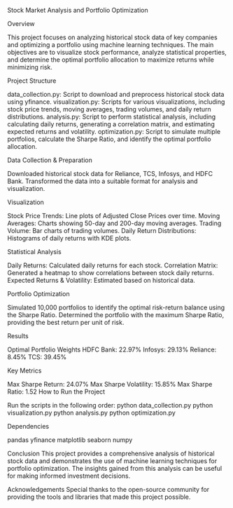 Stock Market Analysis and Portfolio Optimization

Overview

This project focuses on analyzing historical stock data of key companies and optimizing a portfolio using machine learning techniques. The main objectives are to visualize stock performance, analyze statistical properties, and determine the optimal portfolio allocation to maximize returns while minimizing risk.

Project Structure

data_collection.py: Script to download and preprocess historical stock data using yfinance.
visualization.py: Scripts for various visualizations, including stock price trends, moving averages, trading volumes, and daily return distributions.
analysis.py: Script to perform statistical analysis, including calculating daily returns, generating a correlation matrix, and estimating expected returns and volatility.
optimization.py: Script to simulate multiple portfolios, calculate the Sharpe Ratio, and identify the optimal portfolio allocation.

Data Collection & Preparation

Downloaded historical stock data for Reliance, TCS, Infosys, and HDFC Bank.
Transformed the data into a suitable format for analysis and visualization.

Visualization

Stock Price Trends: Line plots of Adjusted Close Prices over time.
Moving Averages: Charts showing 50-day and 200-day moving averages.
Trading Volume: Bar charts of trading volumes.
Daily Return Distributions: Histograms of daily returns with KDE plots.

Statistical Analysis

Daily Returns: Calculated daily returns for each stock.
Correlation Matrix: Generated a heatmap to show correlations between stock daily returns.
Expected Returns & Volatility: Estimated based on historical data.

Portfolio Optimization

Simulated 10,000 portfolios to identify the optimal risk-return balance using the Sharpe Ratio.
Determined the portfolio with the maximum Sharpe Ratio, providing the best return per unit of risk.

Results

Optimal Portfolio Weights
HDFC Bank: 22.97%
Infosys: 29.13%
Reliance: 8.45%
TCS: 39.45%

Key Metrics

Max Sharpe Return: 24.07%
Max Sharpe Volatility: 15.85%
Max Sharpe Ratio: 1.52
How to Run the Project


Run the scripts in the following order:
python data_collection.py
python visualization.py
python analysis.py
python optimization.py

Dependencies

pandas
yfinance
matplotlib
seaborn
numpy

Conclusion
This project provides a comprehensive analysis of historical stock data and demonstrates the use of machine learning techniques for portfolio optimization. The insights gained from this analysis can be useful for making informed investment decisions.

Acknowledgements
Special thanks to the open-source community for providing the tools and libraries that made this project possible.

